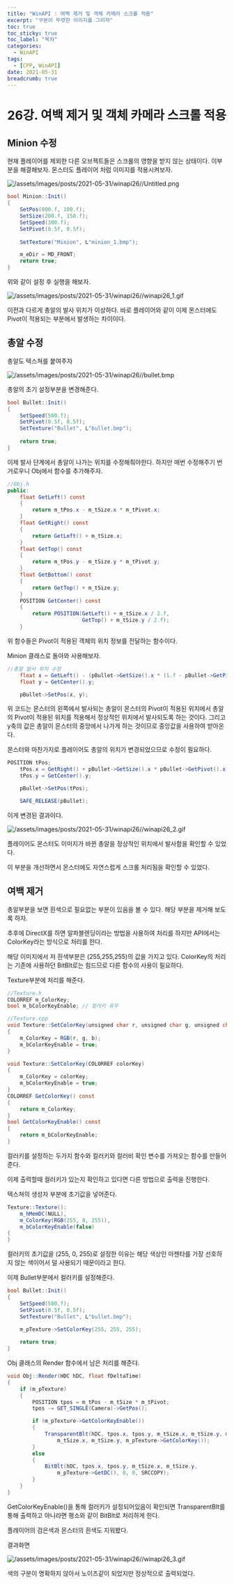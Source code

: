 ```yaml
---
title: "WinAPI : 여백 제거 및 객체 카메라 스크롤 적용"
excerpt: "구분이 뚜렷한 이미지를 그리자"
toc: true
toc_sticky: true
toc_label: "목차"
categories:
  - WinAPI
tags:
  - [CPP, WinAPI]
date: 2021-05-31
breadcrumb: true
---
```



# 26강. 여백 제거 및 객체 카메라 스크롤 적용

## Minion 수정

현재 플레이어를 제외한 다른 오브젝트들은 스크롤의 영향을 받지 않는 상태이다. 이부분을 해결해보자. 몬스터도 플레이어 처럼 이미지를 적용시켜보자.

![/assets/images/posts/2021-05-31/winapi26//Untitled.png](/assets/images/posts/2021-05-31/winapi26//Untitled.png)

```csharp
bool Minion::Init()
{
	SetPos(800.f, 100.f);
	SetSize(200.f, 150.f);
	SetSpeed(300.f);
	SetPivot(0.5f, 0.5f);
	
	SetTexture("Minion", L"minion_1.bmp");

	m_eDir = MD_FRONT;
	return true;
}
```

위와 같이 설정 후 실행을 해보자.

![/assets/images/posts/2021-05-31/winapi26//winapi26_1.gif](/assets/images/posts/2021-05-31/winapi26//winapi26_1.gif)

이전과 다르게 총알의 발사 위치가 이상하다. 바로 플레이어와 같이 이제 몬스터에도 Pivot이 적용되는 부분에서 발생하는 차이이다.

## 총알 수정

총알도 텍스쳐를 붙여주자

![/assets/images/posts/2021-05-31/winapi26//bullet.bmp](/assets/images/posts/2021-05-31/winapi26//bullet.bmp)

총알의 초기 설정부분을 변경해준다.

```csharp
bool Bullet::Init()
{
	SetSpeed(500.f);
	SetPivot(0.5f, 0.5f);
	SetTexture("Bullet", L"bullet.bmp");
	
	return true;
}
```

이제 발사 단계에서 총알이 나가는 위치를 수정해줘야한다. 하지만 매번 수정해주기 번거로우니 Obj에서 함수를 추가해주자.

```csharp
//Obj.h
public:
	float GetLeft() const
	{
		return m_tPos.x - m_tSize.x * m_tPivot.x;
	}
	float GetRight() const
	{
		return GetLeft() + m_tSize.x;
	}
	float GetTop() const
	{
		return m_tPos.y - m_tSize.y * m_tPivot.y;
	}
	float GetBottom() const
	{
		return GetTop() + m_tSize.y;
	}
	POSITION GetCenter() const
	{
		return POSITION(GetLeft() + m_tSize.x / 2.f,
						GetTop() + m_tSize.y / 2.f);
	}
```

위 함수들은 Pivot이 적용된 객체의 위치 정보를 전달하는 함수이다.

Minion 클래스로 돌아와 사용해보자.

```csharp
//총알 발사 위치 수정
	float x = GetLeft() - (pBullet->GetSize().x * (1.f - pBullet->GetPivot().x));
	float y = GetCenter().y;

	pBullet->SetPos(x, y);
```

위 코드는 몬스터의 왼쪽에서 발사되는 총알이 몬스터의 Pivot이 적용된 위치에서 총알의 Pivot이 적용된 위치를 적용해서 정상적인 위치에서 발사되도록 하는 것이다. 그리고 y축의 값은 총알이 몬스터의 중앙에서 나가게 하는 것이므로 중앙값을 사용하여 받아온다.

몬스터와 마찬가지로 플레이어도 총알의 위치가 변경되었으므로 수정이 필요하다.

```csharp
POSITION tPos;
	tPos.x = GetRight() + pBullet->GetSize().x * pBullet->GetPivot().x;
	tPos.y = GetCenter().y;

	pBullet->SetPos(tPos);

	SAFE_RELEASE(pBullet);
```

이게 변경된 결과이다.

![/assets/images/posts/2021-05-31/winapi26//winapi26_2.gif](/assets/images/posts/2021-05-31/winapi26//winapi26_2.gif)

플레이어도 몬스터도 이미지가 바뀐 총알을 정상적인 위치에서 발사함을 확인할 수 있었다.

이 부분을 개선하면서 몬스터에도 자연스럽게 스크롤 처리됨을 확인할 수 있었다.

## 여백 제거

총알부분을 보면 흰색으로 필요없는 부분이 있음을 볼 수 있다. 해당 부분을 제거해 보도록 하자.

추후에 DirectX를 하면 알파블렌딩이라는 방법을 사용하여 처리를 하지만 API에서는 ColorKey라는 방식으로 처리를 한다.

해당 이미지에서 저 흰색부분은 (255,255,255)의 값을 가지고 있다. ColorKey의 처리는 기존에 사용하던 BitBlt로는 힘드므로 다른 함수의 사용이 필요하다.

Texture부분에 처리를 해준다.

```csharp
//Texture.h
COLORREF m_ColorKey;
bool m_bColorKeyEnable; // 컬러키 유무

//Texture.cpp
void Texture::SetColorKey(unsigned char r, unsigned char g, unsigned char b)
{
	m_ColorKey = RGB(r, g, b);
	m_bColorKeyEnable = true;
}

void Texture::SetColorKey(COLORREF colorKey)
{
	m_ColorKey = colorKey;
	m_bColorKeyEnable = true;
}
COLORREF GetColorKey() const
{
    return m_ColorKey;
}
bool GetColorKeyEnable() const
{
    return m_bColorKeyEnable;
}
```

컬러키를 설정하는 두가지 함수와 컬러키와 컬러비 확인 변수를 가져오는 함수를 만들어준다.

이제 출력할때 컬러키가 있는지 확인하고 있다면 다른 방법으로 출력을 진행한다.

텍스쳐의 생성자 부분에 초기값을 넣어준다.

```csharp
Texture::Texture():
	m_hMemDC(NULL),
	m_ColorKey(RGB(255, 0, 255)),
	m_bColorKeyEnable(false)
{
}
```

컬러키의 초기값을 (255, 0, 255)로 설정한 이유는 해당 색상인 마젠타를 가장 선호하지 않는 색이어서 덜 사용되기 때문이라고 한다.

이제 Bullet부분에서 컬러키를 설정해준다.

```csharp
bool Bullet::Init()
{
	SetSpeed(500.f);
	SetPivot(0.5f, 0.5f);
	SetTexture("Bullet", L"bullet.bmp");

	m_pTexture->SetColorKey(255, 255, 255);
	
	return true;
}
```

Obj 클래스의 Render 함수에서 남은 처리를 해준다.

```csharp
void Obj::Render(HDC hDC, float fDeltaTime)
{
	if (m_pTexture)
	{
		POSITION tpos = m_tPos - m_tSize * m_tPivot;
		tpos -= GET_SINGLE(Camera)->GetPos();

		if (m_pTexture->GetColorKeyEnable())
		{
			TransparentBlt(hDC, tpos.x, tpos.y, m_tSize.x, m_tSize.y, m_pTexture->GetDC(), 0,0,
				m_tSize.x, m_tSize.y, m_pTexture->GetColorKey());
		}
		else
		{
			BitBlt(hDC, tpos.x, tpos.y, m_tSize.x, m_tSize.y,
				m_pTexture->GetDC(), 0, 0, SRCCOPY);
		}
	}
}
```

GetColorKeyEnable()을 통해 컬러키가 설정되어있음이 확인되면 TransparentBlt를 통해 출력하고 아니라면 평소와 같이 BitBlt로 처리하게 한다.

플레이어의 검은색과 몬스터의 흰색도 지워봤다.

결과화면

![/assets/images/posts/2021-05-31/winapi26//winapi26_3.gif](/assets/images/posts/2021-05-31/winapi26//winapi26_3.gif)

색의 구분이 명확하지 않아서 노이즈같이 되었지만 정상적으로 출력되었다.